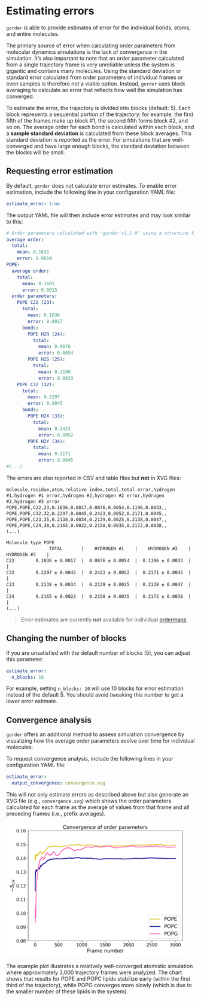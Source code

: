 # Estimating errors

`gorder` is able to provide estimates of error for the individual bonds, atoms, and entire molecules.

The primary source of error when calculating order parameters from molecular dynamics simulations is the lack of convergence in the simulation. It’s also important to note that an order parameter calculated from a single trajectory frame is very unreliable unless the system is gigantic and contains many molecules. Using the standard deviation or standard error calculated from order parameters of individual frames or even samples is therefore not a viable option. Instead, `gorder` uses block averaging to calculate an error that reflects how well the simulation has converged.

To estimate the error, the trajectory is divided into blocks (default: 5). Each block represents a sequential portion of the trajectory: for example, the first fifth of the frames make up block #1, the second fifth forms block #2, and so on. The average order for each bond is calculated within each block, and a **sample standard deviation** is calculated from these block averages. This standard deviation is reported as the error. For simulations that are well-converged and have large enough blocks, the standard deviation between the blocks will be small.


## Requesting error estimation

By default, `gorder` does not calculate error estimates. To enable error estimation, include the following line in your configuration YAML file:

```yaml
estimate_error: true
```

The output YAML file will then include error estimates and may look similar to this:

```yaml
# Order parameters calculated with 'gorder v1.2.0' using a structure file 'system.tpr' and a trajectory file 'md.xtc'.
average order:
  total:
    mean: 0.1631
    error: 0.0014
POPE:
  average order:
    total:
      mean: 0.1601
      error: 0.0015
  order parameters:
    POPE C22 (23):
      total:
        mean: 0.1036
        error: 0.0017
      bonds:
        POPE H2R (24):
          total:
            mean: 0.0876
            error: 0.0054
        POPE H2S (25):
          total:
            mean: 0.1196
            error: 0.0033
    POPE C32 (32):
      total:
        mean: 0.2297
        error: 0.0045
      bonds:
        POPE H2X (33):
          total:
            mean: 0.2423
            error: 0.0052
        POPE H2Y (34):
          total:
            mean: 0.2171
            error: 0.0045
#(...)
```

The errors are also reported in CSV and table files but **not** in XVG files:

```csv
molecule,residue,atom,relative index,total,total error,hydrogen #1,hydrogen #1 error,hydrogen #2,hydrogen #2 error,hydrogen #3,hydrogen #3 error
POPE,POPE,C22,23,0.1036,0.0017,0.0876,0.0054,0.1196,0.0033,,
POPE,POPE,C32,32,0.2297,0.0045,0.2423,0.0052,0.2171,0.0045,,
POPE,POPE,C23,35,0.2138,0.0034,0.2139,0.0025,0.2138,0.0047,,
POPE,POPE,C24,38,0.2165,0.0022,0.2158,0.0035,0.2172,0.0038,,
(...)
```

```text
Molecule type POPE
                TOTAL       |    HYDROGEN #1    |    HYDROGEN #2    |    HYDROGEN #3    |
C22        0.1036 ± 0.0017  |  0.0876 ± 0.0054  |  0.1196 ± 0.0033  |                   |
C32        0.2297 ± 0.0045  |  0.2423 ± 0.0052  |  0.2171 ± 0.0045  |                   |
C23        0.2138 ± 0.0034  |  0.2139 ± 0.0025  |  0.2138 ± 0.0047  |                   |
C24        0.2165 ± 0.0022  |  0.2158 ± 0.0035  |  0.2172 ± 0.0038  |                   |
(...)
```

> Error estimates are currently **not** available for individual [ordermaps](ordermaps.md).

## Changing the number of blocks

If you are unsatisfied with the default number of blocks (5), you can adjust this parameter:

```yaml
estimate_error:
  n_blocks: 10
```

For example, setting `n_blocks: 10` will use 10 blocks for error estimation instead of the default 5. You should avoid tweaking this number to get a lower error estimate.

## Convergence analysis

`gorder` offers an additional method to assess simulation convergence by visualizing how the average order parameters evolve over time for individual molecules.

To request convergence analysis, include the following lines in your configuration YAML file:

```yaml
estimate_error:
  output_convergence: convergence.xvg
```

This will not only estimate errors as described above but also generate an XVG file (e.g., `convergence.xvg`) which shows the order parameters calculated for each frame as the average of values from that frame and all preceding frames (i.e., prefix averages).

<img src="convergence.png" width="480" height="360">

The example plot illustrates a relatively well-converged atomistic simulation where approximately 3,000 trajectory frames were analyzed. The chart shows that results for POPE and POPC lipids stabilize early (within the first third of the trajectory), while POPG converges more slowly (which is due to the smaller number of these lipids in the system).